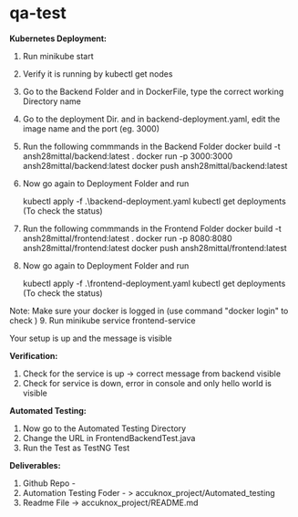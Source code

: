 # qa-test

**Kubernetes Deployment:**
1. Run minikube start
2. Verify it is running by kubectl get nodes
3. Go to the Backend Folder and in DockerFile, type the correct working Directory name
4. Go to the deployment Dir. and in backend-deployment.yaml, edit the image name and the port (eg. 3000)
5. Run the following commmands in the Backend Folder
   docker build -t ansh28mittal/backend:latest .
   docker run -p 3000:3000 ansh28mittal/backend:latest
   docker push ansh28mittal/backend:latest

6. Now go again to Deployment Folder and run

   kubectl apply -f .\backend-deployment.yaml
   kubectl get deployments (To check the status)

7. Run the following commmands in the Frontend Folder
   docker build -t ansh28mittal/frontend:latest .
   docker run -p 8080:8080 ansh28mittal/frontend:latest
   docker push ansh28mittal/frontend:latest

8. Now go again to Deployment Folder and run

   kubectl apply -f .\frontend-deployment.yaml
   kubectl get deployments (To check the status)

Note: Make sure your docker is logged in (use command "docker login" to check )
9. Run minikube service frontend-service

Your setup is up and the message is visible 


**Verification:**
1. Check for the service is up -> correct message from backend visible
2. Check for service is down, error in console and only hello world is visible

**Automated Testing:**
1. Now go to the Automated Testing Directory
2. Change the URL in FrontendBackendTest.java
3. Run the Test as TestNG Test


**Deliverables:**
1. Github Repo - 
2. Automation Testing Foder - > accuknox_project/Automated_testing
3. Readme File -> accuknox_project/README.md